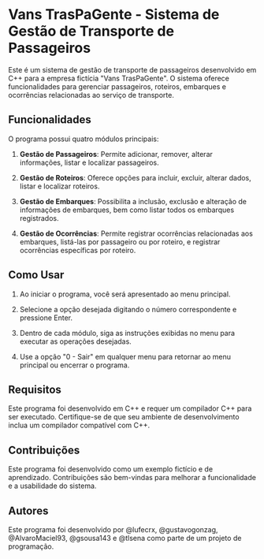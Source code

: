 # Vans TrasPaGente - Sistema de Gestão de Transporte de Passageiros

Este é um sistema de gestão de transporte de passageiros desenvolvido em C++ para a empresa fictícia "Vans TrasPaGente". O sistema oferece funcionalidades para gerenciar passageiros, roteiros, embarques e ocorrências relacionadas ao serviço de transporte.

## Funcionalidades

O programa possui quatro módulos principais:

1. **Gestão de Passageiros**: Permite adicionar, remover, alterar informações, listar e localizar passageiros.

2. **Gestão de Roteiros**: Oferece opções para incluir, excluir, alterar dados, listar e localizar roteiros.

3. **Gestão de Embarques**: Possibilita a inclusão, exclusão e alteração de informações de embarques, bem como listar todos os embarques registrados.

4. **Gestão de Ocorrências**: Permite registrar ocorrências relacionadas aos embarques, listá-las por passageiro ou por roteiro, e registrar ocorrências específicas por roteiro.

## Como Usar

1. Ao iniciar o programa, você será apresentado ao menu principal.

2. Selecione a opção desejada digitando o número correspondente e pressione Enter.

3. Dentro de cada módulo, siga as instruções exibidas no menu para executar as operações desejadas.

4. Use a opção "0 - Sair" em qualquer menu para retornar ao menu principal ou encerrar o programa.

## Requisitos

Este programa foi desenvolvido em C++ e requer um compilador C++ para ser executado. Certifique-se de que seu ambiente de desenvolvimento inclua um compilador compatível com C++.

## Contribuições

Este programa foi desenvolvido como um exemplo fictício e de aprendizado. Contribuições são bem-vindas para melhorar a funcionalidade e a usabilidade do sistema.

## Autores

Este programa foi desenvolvido por @lufecrx, @gustavogonzag, @AlvaroMaciel93, @gsousa143 e @tlsena como parte de um projeto de programação.
